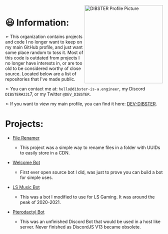<!-- ![DIBSTER Archives](/Assets/Images/DIBSTER Archives.png) -->

<img src="https://dibster.live/Assets/DIBSTER-2.png" alt="DIBSTER Profile Picture" width="250" align="right"/>

# 😃 Information:

➣ This organization contains projects and code I no longer want to keep on my main GitHub profile, and just want some place random to toss it. Most of this code is outdated from projects I no longer have interests in, or are too old to be considered worthy of close source. Located below are a list of repositories that I've made public.

➣ You can contact me at: `hello@dibster-is-a.engineer`, my Discord `DIBSTER#231`7, or my Twitter `@DEV_DIBSTER`.

➣ If you want to view my main profile, you can find it here: [DEV-DIBSTER](https://github.com/DEV-DIBSTER).
# Projects:

- [File Renamer](https://github.com/DIBSTER-Archives/Files-In-Folder-Renamer)
  - This project was a simple way to rename files in a folder with UUIDs to easily store in a CDN.

- [Welcome Bot](https://github.com/DIBSTER-Archives/Welcome-Bot)
  - First ever open source bot I did, was just to prove you can build a bot for simple uses.

- [LS Music Bot](https://github.com/DIBSTER-Archives/LS-Music-Bot)
  - This was a bot I modified to use for LS Gaming. It was around the peak of 2020-2021.

- [Pterodactyl Bot](https://github.com/DIBSTER-Archives/Public-Pterodactyl-Discord-Bot)
  - This was an unfinished Discord Bot that would be used in a host like server. Never finished as DiscordJS V13 became obsolete. 
